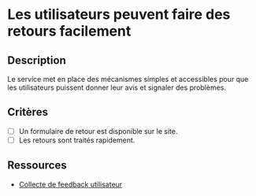 # Les utilisateurs peuvent faire des retours facilement

## Description

Le service met en place des mécanismes simples et accessibles pour que les utilisateurs puissent donner leur avis et signaler des problèmes.

## Critères

- [ ] Un formulaire de retour est disponible sur le site.
- [ ] Les retours sont traités rapidement.

## Ressources

- [Collecte de feedback utilisateur](https://www.usability.gov/how-to-and-tools/methods/collecting-user-feedback.html)
